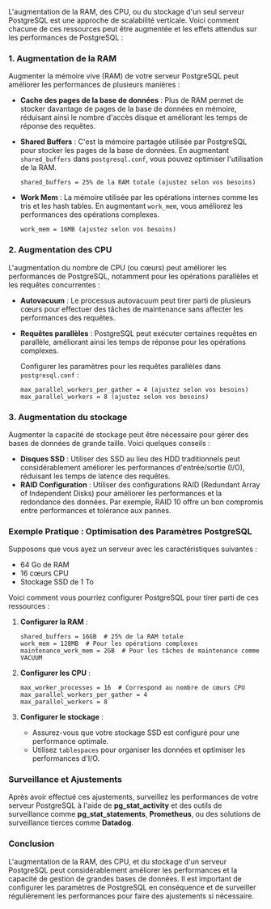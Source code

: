 L'augmentation de la RAM, des CPU, ou du stockage d'un seul serveur PostgreSQL est une approche de scalabilité verticale. Voici comment chacune de ces ressources peut être augmentée et les effets attendus sur les performances de PostgreSQL :

### 1. Augmentation de la RAM

Augmenter la mémoire vive (RAM) de votre serveur PostgreSQL peut améliorer les performances de plusieurs manières :

- **Cache des pages de la base de données** : Plus de RAM permet de stocker davantage de pages de la base de données en mémoire, réduisant ainsi le nombre d'accès disque et améliorant les temps de réponse des requêtes.
- **Shared Buffers** : C'est la mémoire partagée utilisée par PostgreSQL pour stocker les pages de la base de données. En augmentant `shared_buffers` dans `postgresql.conf`, vous pouvez optimiser l'utilisation de la RAM.
  
   ```plaintext
   shared_buffers = 25% de la RAM totale (ajustez selon vos besoins)
   ```

- **Work Mem** : La mémoire utilisée par les opérations internes comme les tris et les hash tables. En augmentant `work_mem`, vous améliorez les performances des opérations complexes.
  
   ```plaintext
   work_mem = 16MB (ajustez selon vos besoins)
   ```

### 2. Augmentation des CPU

L'augmentation du nombre de CPU (ou cœurs) peut améliorer les performances de PostgreSQL, notamment pour les opérations parallèles et les requêtes concurrentes :

- **Autovacuum** : Le processus autovacuum peut tirer parti de plusieurs cœurs pour effectuer des tâches de maintenance sans affecter les performances des requêtes.
- **Requêtes parallèles** : PostgreSQL peut exécuter certaines requêtes en parallèle, améliorant ainsi les temps de réponse pour les opérations complexes.

   Configurer les paramètres pour les requêtes parallèles dans `postgresql.conf` :

   ```plaintext
   max_parallel_workers_per_gather = 4 (ajustez selon vos besoins)
   max_parallel_workers = 8 (ajustez selon vos besoins)
   ```

### 3. Augmentation du stockage

Augmenter la capacité de stockage peut être nécessaire pour gérer des bases de données de grande taille. Voici quelques conseils :

- **Disques SSD** : Utiliser des SSD au lieu des HDD traditionnels peut considérablement améliorer les performances d'entrée/sortie (I/O), réduisant les temps de latence des requêtes.
- **RAID Configuration** : Utiliser des configurations RAID (Redundant Array of Independent Disks) pour améliorer les performances et la redondance des données. Par exemple, RAID 10 offre un bon compromis entre performances et tolérance aux pannes.

### Exemple Pratique : Optimisation des Paramètres PostgreSQL

Supposons que vous ayez un serveur avec les caractéristiques suivantes :
- 64 Go de RAM
- 16 cœurs CPU
- Stockage SSD de 1 To

Voici comment vous pourriez configurer PostgreSQL pour tirer parti de ces ressources :

1. **Configurer la RAM** :

   ```plaintext
   shared_buffers = 16GB  # 25% de la RAM totale
   work_mem = 128MB  # Pour les opérations complexes
   maintenance_work_mem = 2GB  # Pour les tâches de maintenance comme VACUUM
   ```

2. **Configurer les CPU** :

   ```plaintext
   max_worker_processes = 16  # Correspond au nombre de cœurs CPU
   max_parallel_workers_per_gather = 4
   max_parallel_workers = 8
   ```

3. **Configurer le stockage** :

   - Assurez-vous que votre stockage SSD est configuré pour une performance optimale.
   - Utilisez `tablespaces` pour organiser les données et optimiser les performances d'I/O.

### Surveillance et Ajustements

Après avoir effectué ces ajustements, surveillez les performances de votre serveur PostgreSQL à l'aide de **pg_stat_activity** et des outils de surveillance comme **pg_stat_statements**, **Prometheus**, ou des solutions de surveillance tierces comme **Datadog**.

### Conclusion

L'augmentation de la RAM, des CPU, et du stockage d'un serveur PostgreSQL peut considérablement améliorer les performances et la capacité de gestion de grandes bases de données. Il est important de configurer les paramètres de PostgreSQL en conséquence et de surveiller régulièrement les performances pour faire des ajustements si nécessaire.